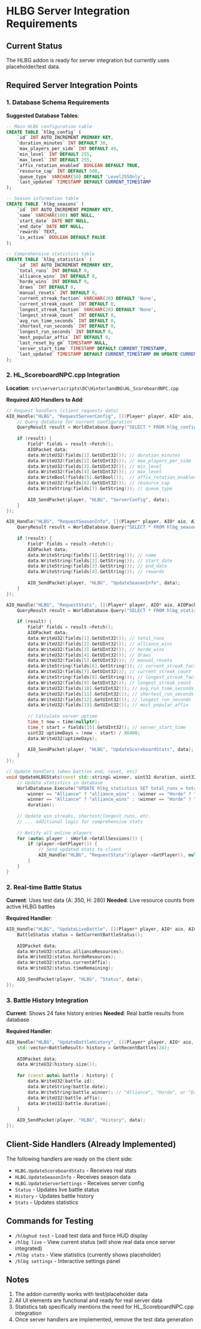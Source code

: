 # HLBG Server Integration Requirements

## Current Status
The HLBG addon is ready for server integration but currently uses placeholder/test data.

## Required Server Integration Points

### 1. Database Schema Requirements
**Suggested Database Tables**:

```sql
-- Main HLBG configuration table
CREATE TABLE `hlbg_config` (
    `id` INT AUTO_INCREMENT PRIMARY KEY,
    `duration_minutes` INT DEFAULT 30,
    `max_players_per_side` INT DEFAULT 40,
    `min_level` INT DEFAULT 255,
    `max_level` INT DEFAULT 255,
    `affix_rotation_enabled` BOOLEAN DEFAULT TRUE,
    `resource_cap` INT DEFAULT 500,
    `queue_type` VARCHAR(50) DEFAULT 'Level255Only',
    `last_updated` TIMESTAMP DEFAULT CURRENT_TIMESTAMP
);

-- Season information table  
CREATE TABLE `hlbg_seasons` (
    `id` INT AUTO_INCREMENT PRIMARY KEY,
    `name` VARCHAR(100) NOT NULL,
    `start_date` DATE NOT NULL,
    `end_date` DATE NOT NULL,
    `rewards` TEXT,
    `is_active` BOOLEAN DEFAULT FALSE
);

-- Comprehensive statistics table
CREATE TABLE `hlbg_statistics` (
    `id` INT AUTO_INCREMENT PRIMARY KEY,
    `total_runs` INT DEFAULT 0,
    `alliance_wins` INT DEFAULT 0,
    `horde_wins` INT DEFAULT 0,
    `draws` INT DEFAULT 0,
    `manual_resets` INT DEFAULT 0,
    `current_streak_faction` VARCHAR(20) DEFAULT 'None',
    `current_streak_count` INT DEFAULT 0,
    `longest_streak_faction` VARCHAR(20) DEFAULT 'None',
    `longest_streak_count` INT DEFAULT 0,
    `avg_run_time_seconds` INT DEFAULT 0,
    `shortest_run_seconds` INT DEFAULT 0,
    `longest_run_seconds` INT DEFAULT 0,
    `most_popular_affix` INT DEFAULT 0,
    `last_reset_by_gm` TIMESTAMP NULL,
    `server_start_time` TIMESTAMP DEFAULT CURRENT_TIMESTAMP,
    `last_updated` TIMESTAMP DEFAULT CURRENT_TIMESTAMP ON UPDATE CURRENT_TIMESTAMP
);
```

### 2. HL_ScoreboardNPC.cpp Integration
**Location**: `src\server\scripts\DC\HinterlandBG\HL_ScoreboardNPC.cpp`

**Required AIO Handlers to Add**:

```cpp
// Request handlers (client requests data)
AIO_Handle("HLBG", "RequestServerConfig", [](Player* player, AIO* aio, AIOPacket* packet) {
    // Query database for current configuration
    QueryResult result = WorldDatabase.Query("SELECT * FROM hlbg_config ORDER BY id DESC LIMIT 1");
    
    if (result) {
        Field* fields = result->Fetch();
        AIOPacket data;
        data.WriteU32(fields[1].GetUInt32()); // duration_minutes
        data.WriteU32(fields[2].GetUInt32()); // max_players_per_side  
        data.WriteU32(fields[3].GetUInt32()); // min_level
        data.WriteU32(fields[4].GetUInt32()); // max_level
        data.WriteBool(fields[5].GetBool());  // affix_rotation_enabled
        data.WriteU32(fields[6].GetUInt32()); // resource_cap
        data.WriteString(fields[7].GetString()); // queue_type
        
        AIO_SendPacket(player, "HLBG", "ServerConfig", data);
    }
});

AIO_Handle("HLBG", "RequestSeasonInfo", [](Player* player, AIO* aio, AIOPacket* packet) {
    QueryResult result = WorldDatabase.Query("SELECT * FROM hlbg_seasons WHERE is_active = 1 LIMIT 1");
    
    if (result) {
        Field* fields = result->Fetch();
        AIOPacket data;
        data.WriteString(fields[1].GetString()); // name
        data.WriteString(fields[2].GetString()); // start_date
        data.WriteString(fields[3].GetString()); // end_date
        data.WriteString(fields[4].GetString()); // rewards
        
        AIO_SendPacket(player, "HLBG", "UpdateSeasonInfo", data);
    }
});

AIO_Handle("HLBG", "RequestStats", [](Player* player, AIO* aio, AIOPacket* packet) {
    QueryResult result = WorldDatabase.Query("SELECT * FROM hlbg_statistics ORDER BY id DESC LIMIT 1");
    
    if (result) {
        Field* fields = result->Fetch();
        AIOPacket data;
        data.WriteU32(fields[1].GetUInt32()); // total_runs
        data.WriteU32(fields[2].GetUInt32()); // alliance_wins
        data.WriteU32(fields[3].GetUInt32()); // horde_wins
        data.WriteU32(fields[4].GetUInt32()); // draws
        data.WriteU32(fields[5].GetUInt32()); // manual_resets
        data.WriteString(fields[6].GetString()); // current_streak_faction
        data.WriteU32(fields[7].GetUInt32()); // current_streak_count
        data.WriteString(fields[8].GetString()); // longest_streak_faction
        data.WriteU32(fields[9].GetUInt32()); // longest_streak_count
        data.WriteU32(fields[10].GetUInt32()); // avg_run_time_seconds
        data.WriteU32(fields[11].GetUInt32()); // shortest_run_seconds
        data.WriteU32(fields[12].GetUInt32()); // longest_run_seconds
        data.WriteU32(fields[13].GetUInt32()); // most_popular_affix
        
        // Calculate server uptime
        time_t now = time(nullptr);
        time_t start = fields[15].GetUInt32(); // server_start_time
        uint32 uptimeDays = (now - start) / 86400;
        data.WriteU32(uptimeDays);
        
        AIO_SendPacket(player, "HLBG", "UpdateScoreboardStats", data);
    }
});

// Update handlers (when battles end, reset, etc)
void UpdateHLBGStats(const std::string& winner, uint32 duration, uint32 affix) {
    // Update statistics in database
    WorldDatabase.Execute("UPDATE hlbg_statistics SET total_runs = total_runs + 1, {} = {} + 1, avg_run_time_seconds = (avg_run_time_seconds + {}) / 2",
        winner == "Alliance" ? "alliance_wins" : (winner == "Horde" ? "horde_wins" : "draws"),
        winner == "Alliance" ? "alliance_wins" : (winner == "Horde" ? "horde_wins" : "draws"),
        duration);
    
    // Update win streaks, shortest/longest runs, etc.
    // ... additional logic for comprehensive stats
    
    // Notify all online players
    for (auto& player : sWorld->GetAllSessions()) {
        if (player->GetPlayer()) {
            // Send updated stats to client
            AIO_Handle("HLBG", "RequestStats")(player->GetPlayer(), nullptr, nullptr);
        }
    }
}
```

### 2. Real-time Battle Status
**Current**: Uses test data (A: 350, H: 280)
**Needed**: Live resource counts from active HLBG battles

**Required Handler**:
```cpp
AIO_Handle("HLBG", "UpdateLiveBattle", [](Player* player, AIO* aio, AIOPacket* packet) {
    BattleStatus status = GetCurrentBattleStatus();
    
    AIOPacket data;
    data.WriteU32(status.allianceResources);
    data.WriteU32(status.hordeResources);
    data.WriteU32(status.currentAffix);
    data.WriteU32(status.timeRemaining);
    
    AIO_SendPacket(player, "HLBG", "Status", data);
});
```

### 3. Battle History Integration
**Current**: Shows 24 fake history entries
**Needed**: Real battle results from database

**Required Handler**:
```cpp
AIO_Handle("HLBG", "UpdateBattleHistory", [](Player* player, AIO* aio, AIOPacket* packet) {
    std::vector<BattleResult> history = GetRecentBattles(24);
    
    AIOPacket data;
    data.WriteU32(history.size());
    
    for (const auto& battle : history) {
        data.WriteU32(battle.id);
        data.WriteString(battle.date);
        data.WriteString(battle.winner); // "Alliance", "Horde", or "Draw"
        data.WriteU32(battle.affix);
        data.WriteU32(battle.duration);
    }
    
    AIO_SendPacket(player, "HLBG", "History", data);
});
```

## Client-Side Handlers (Already Implemented)
The following handlers are ready on the client side:

- `HLBG.UpdateScoreboardStats` - Receives real stats
- `HLBG.UpdateSeasonInfo` - Receives season data  
- `HLBG.UpdateServerSettings` - Receives server config
- `Status` - Updates live battle status
- `History` - Updates battle history
- `Stats` - Updates statistics

## Commands for Testing
- `/hlbghud test` - Load test data and force HUD display
- `/hlbg live` - View current status (will show real data once server integrated)
- `/hlbg stats` - View statistics (currently shows placeholder)
- `/hlbg settings` - Interactive settings panel

## Notes
1. The addon currently works with test/placeholder data
2. All UI elements are functional and ready for real server data
3. Statistics tab specifically mentions the need for HL_ScoreboardNPC.cpp integration
4. Once server handlers are implemented, remove the test data generation
